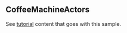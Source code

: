 ## CoffeeMachineActors

See [tutorial](https://microsoft.github.io/coyote/learn/tutorials/failover-coffee-machine-actors) content that goes with this sample.
